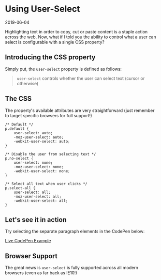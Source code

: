 # Using User-Select

2019-06-04

Highlighting text in order to copy, cut or paste content is a staple action across the web. Now, what if I told you the ability to control what a user can select is configurable with a single CSS property?

## Introducing the CSS property

Simply put, the `user-select` property is defined as follows:

> `user-select` controls whether the user can select text (cursor or otherwise)

## The CSS

The property's available attributes are very straightforward (just remember to target specific browsers for full support!)


    /* Default */
    p.default {
        user-select: auto;
        -moz-user-select: auto;
        -webkit-user-select: auto;
    }
    
    /* Disable the user from selecting text */
    p.no-select {
        user-select: none;
        -moz-user-select: none;
        -webkit-user-select: none;
    }
    
    /* Select all text when user clicks */
    p.select-all {
        user-select: all;
        -moz-user-select: all;
        -webkit-user-select: all;
    }


## Let's see it in action

Try selecting the separate paragraph elements in the CodePen below:

[Live CodePen Example](https://codepen.io/bradleytaunt/pen/QRooZp/)

## Browser Support

The great news is `user-select` is fully supported across all modern browsers (even as far back as IE10!)
